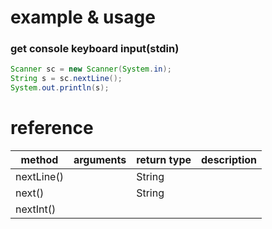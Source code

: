 
# example & usage


### get console keyboard input(stdin)

```java
Scanner sc = new Scanner(System.in);
String s = sc.nextLine();
System.out.println(s);

```

# reference

|method|arguments|return type|description|
|------|----|----|-------|
|nextLine()||String||
|next()|  |String||
|nextInt()| |  ||
